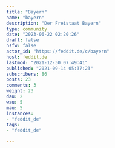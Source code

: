 ```yaml
---
title: "Bayern" 
name: "bayern"
description: "Der Freistaat Bayern"
type: community
date: "2023-06-22 02:20:26"
draft: false
nsfw: false
actor_id: "https://feddit.de/c/bayern"
host: feddit.de
lastmod: "2021-12-30 07:49:41"
published: "2021-09-14 05:37:23"
subscribers: 86
posts: 23
comments: 3
weight: 23
dau: 2
wau: 5
mau: 5
instances:
- "feddit_de"
tags: 
- "feddit_de"

---
```

